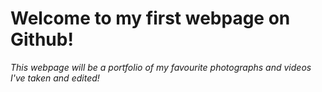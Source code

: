 # Welcome to my first webpage on Github!

*This webpage will be a portfolio of my favourite photographs and videos I've taken and edited!*

